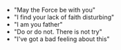 - "May the Force be with you"
- "I find your lack of faith disturbing"
- "I am you father"
- "Do or do not. There is not try"
- "I've got a bad feeling about this"
